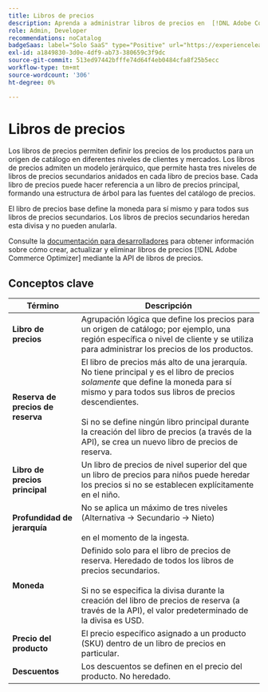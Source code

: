 ```yaml
---
title: Libros de precios
description: Aprenda a administrar libros de precios en  [!DNL Adobe Commerce Optimizer].
role: Admin, Developer
recommendations: noCatalog
badgeSaas: label="Solo SaaS" type="Positive" url="https://experienceleague.adobe.com/es/docs/commerce/user-guides/product-solutions" tooltip="Solo se aplica a los proyectos de Adobe Commerce as a Cloud Service y Adobe Commerce Optimizer (infraestructura de SaaS administrada por Adobe)."
exl-id: a1849830-3d0e-4df9-ab73-380659c3f9dc
source-git-commit: 513ed97442bfffe74d64f4eb0484cfa8f25b5ecc
workflow-type: tm+mt
source-wordcount: '306'
ht-degree: 0%

---
```


# Libros de precios

Los libros de precios permiten definir los precios de los productos para un origen de catálogo en diferentes niveles de clientes y mercados. Los libros de precios admiten un modelo jerárquico, que permite hasta tres niveles de libros de precios secundarios anidados en cada libro de precios base. Cada libro de precios puede hacer referencia a un libro de precios principal, formando una estructura de árbol para las fuentes del catálogo de precios.

El libro de precios base define la moneda para sí mismo y para todos sus libros de precios secundarios. Los libros de precios secundarios heredan esta divisa y no pueden anularla.

Consulte la [documentación para desarrolladores](https://developer.adobe.com/commerce/services/reference/rest/) para obtener información sobre cómo crear, actualizar y eliminar libros de precios [!DNL Adobe Commerce Optimizer] mediante la API de libros de precios.

## Conceptos clave

| Término | Descripción |
|------|-------------|
| **Libro de precios** | Agrupación lógica que define los precios para un origen de catálogo; por ejemplo, una región específica o nivel de cliente y se utiliza para administrar los precios de los productos. |
| **Reserva de precios de reserva** | El libro de precios más alto de una jerarquía. No tiene principal y es el libro de precios *solamente* que define la moneda para sí mismo y para todos sus libros de precios descendientes.<br/><br/>Si no se define ningún libro principal durante la creación del libro de precios (a través de la API), se crea un nuevo libro de precios de reserva. |
| **Libro de precios principal** | Un libro de precios de nivel superior del que un libro de precios para niños puede heredar los precios si no se establecen explícitamente en el niño. |
| **Profundidad de jerarquía** | No se aplica un máximo de tres niveles (Alternativa -> Secundario -> Nieto)<br/><br/>en el momento de la ingesta. |
| **Moneda** | Definido solo para el libro de precios de reserva. Heredado de todos los libros de precios secundarios.<br/><br/>Si no se especifica la divisa durante la creación del libro de precios de reserva (a través de la API), el valor predeterminado de la divisa es USD. |
| **Precio del producto** | El precio específico asignado a un producto (SKU) dentro de un libro de precios en particular. |
| **Descuentos** | Los descuentos se definen en el precio del producto. No heredado. |
